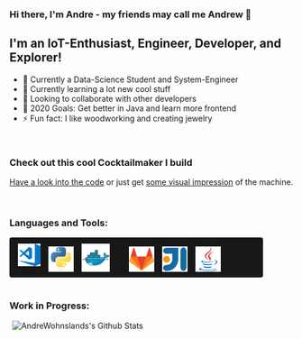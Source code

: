 ### Hi there, I'm Andre - my friends may call me Andrew 👋

## I'm an IoT-Enthusiast, Engineer, Developer, and Explorer!

- 🔭 Currently a Data-Science Student and System-Engineer
- 🌱 Currently learning a lot new cool stuff
- 👯 Looking to collaborate with other developers
- 🥅 2020 Goals: Get better in Java and learn more frontend
- ⚡ Fun fact: I like woodworking and creating jewelry

<br />

### Check out this cool Cocktailmaker I build

[Have a look into the code](https://github.com/AndreWohnsland/Cocktailmaker_AW) or just get [some visual impression](https://imgur.com/a/Z4tfISx) of the machine.

<br />

### Languages and Tools:

<link rel="stylesheet" href="https://cdn.jsdelivr.net/gh/konpa/devicon@master/devicon.min.css">
<div style="background-color:#181818; border: 10px solid #181818; display: inline-block; border-radius: 4px;">
    <img vertical-align="bottom"width="40px" src="https://raw.githubusercontent.com/github/explore/80688e429a7d4ef2fca1e82350fe8e3517d3494d/topics/visual-studio-code/visual-studio-code.png" />
    <img style="vertical-align: bottom" width="45px" src="./icons/python-original.svg" />
    <img style="vertical-align: bottom" width="50px" src="./icons/docker-original.svg" />
    <i style="font-size: 3em" class="devicon-git-plain colored"></i>
    <i style="font-size: 3em" class="devicon-github-plain"></i>
    <img style="vertical-align: bottom" width="45px" src="./icons/gitlab-original.svg" />
    <img style="vertical-align: bottom" width="45px" src="./icons/intellij-original.svg" />
    <img style="vertical-align: bottom" width="45px" src="./icons/java-original.svg" />
    <i style="font-size: 3em" class="devicon-javascript-plain colored"></i>
    <i style="font-size: 3em" class="devicon-nodejs-plain colored"></i>
    <i style="font-size: 3em" class="devicon-mysql-plain-wordmark colored"></i>
    <i style="font-size: 3em" class="devicon-html5-plain-wordmark colored"></i>
    <i style="font-size: 3em" class="devicon-css3-plain-wordmark colored"></i>
    <i style="font-size: 3em;" class="devicon-bootstrap-plain-wordmark colored"></i>
</div>
<br />
<br />

### Work in Progress:

<img align="left" alt="AndreWohnslands's Github Stats" src="https://github-readme-stats.vercel.app/api?username=AndreWohnsland&show_icons=true&hide_border=true&theme=dark" />

<style>
i {padding-right: 5px; padding-left: 5px}
img {padding-right: 5px; padding-left: 5px}
</style>
